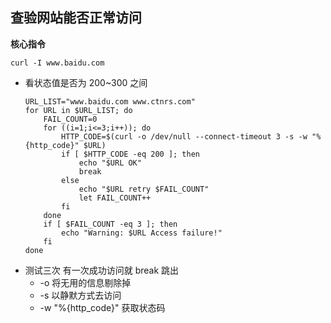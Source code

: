 ## 查验网站能否正常访问

__核心指令__
```
curl -I www.baidu.com
```
- 看状态值是否为 200~300 之间
    ```
    URL_LIST="www.baidu.com www.ctnrs.com"
    for URL in $URL_LIST; do
        FAIL_COUNT=0
        for ((i=1;i<=3;i++)); do
            HTTP_CODE=$(curl -o /dev/null --connect-timeout 3 -s -w "%{http_code}" $URL)
            if [ $HTTP_CODE -eq 200 ]; then
                echo "$URL OK"
                break
            else
                echo "$URL retry $FAIL_COUNT"
                let FAIL_COUNT++
            fi
        done
        if [ $FAIL_COUNT -eq 3 ]; then
            echo "Warning: $URL Access failure!"
        fi
    done
    ```
- 测试三次 有一次成功访问就 break 跳出
    - -o  将无用的信息剔除掉
    - -s  以静默方式去访问
    - -w "%{http_code}"   获取状态码